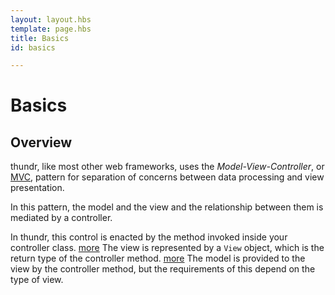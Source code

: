 ```yaml
---
layout: layout.hbs
template: page.hbs
title: Basics
id: basics

---
```


# Basics

## Overview

thundr, like most other web frameworks, uses the *Model-View-Controller*, or [MVC](http://en.wikipedia.org/wiki/Model%E2%80%93view%E2%80%93controller), pattern for separation of concerns between data processing and view presentation.

In this pattern, the model and the view and the relationship between them is mediated by a controller.

In thundr, this control is enacted by the method invoked inside your controller class. [more](controllers.html)
The view is represented by a `View` object, which is the return type of the controller method. [more](views.html)
The model is provided to the view by the controller method, but the requirements of this depend on the type of view.